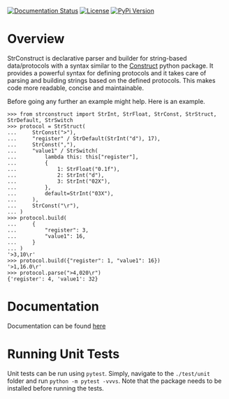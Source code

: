 [![Documentation Status](https://readthedocs.org/projects/strconstruct/badge/?version=latest)](https://strconstruct.readthedocs.io/en/latest/?badge=latest)
[![License](https://img.shields.io/badge/License-BSD%203--Clause-blue.svg)](https://opensource.org/licenses/BSD-3-Clause)
[![PyPi Version](https://img.shields.io/pypi/v/0.0.1.svg)](https://pypi.org/project/strconstruct/)

# Overview
StrConstruct is declarative parser and builder for string-based data/protocols with a syntax
similar to the [Construct](
    https://construct.readthedocs.io/en/latest/index.html
) python package. It provides a powerful syntax for defining protocols and it takes care
of parsing and building strings based on the defined protocols. This makes code more
readable, concise and maintainable.

Before going any further an example might help. Here is an example.
```
>>> from strconstruct import StrInt, StrFloat, StrConst, StrStruct, StrDefault, StrSwitch
>>> protocol = StrStruct(
...     StrConst(">"),
...     "register" / StrDefault(StrInt("d"), 17),
...     StrConst(","),
...     "value1" / StrSwitch(
...         lambda this: this["register"],
...         {
...             1: StrFloat("0.1f"),
...             2: StrInt("d"),
...             3: StrInt("02X"),
...         },
...         default=StrInt("03X"),
...     ),
...     StrConst("\r"),
... )
>>> protocol.build(
...     {
...         "register": 3,
...         "value1": 16,
...     }
... )
'>3,10\r'
>>> protocol.build({"register": 1, "value1": 16})
'>1,16.0\r'
>>> protocol.parse(">4,020\r")
{'register': 4, 'value1': 32}
```

# Documentation
Documentation can be found [here](https://strconstruct.readthedocs.io/en/latest/)

# Running Unit Tests
Unit tests can be run using `pytest`. Simply, navigate to the `./test/unit` folder and
run `python -m pytest -vvvs`. Note that the package needs to be installed before running
the tests.

